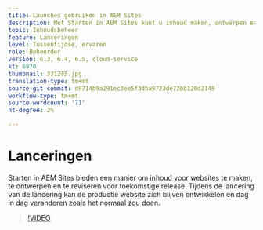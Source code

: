 ```yaml
---
title: Launches gebruiken in AEM Sites
description: Met Starten in AEM Sites kunt u inhoud maken, ontwerpen en reviseren voor toekomstige release.
topic: Inhoudsbeheer
feature: Lanceringen
level: Tussentijdse, ervaren
role: Beheerder
version: 6.3, 6.4, 6.5, cloud-service
kt: 6970
thumbnail: 331285.jpg
translation-type: tm+mt
source-git-commit: d9714b9a291ec3ee5f3dba9723de72bb120d2149
workflow-type: tm+mt
source-wordcount: '71'
ht-degree: 2%

---
```



# Lanceringen

Starten in AEM Sites bieden een manier om inhoud voor websites te maken, te ontwerpen en te reviseren voor toekomstige release. Tijdens de lancering van de lancering kan de productie website zich blijven ontwikkelen en dag in dag veranderen zoals het normaal zou doen.

>[!VIDEO](https://video.tv.adobe.com/v/331285?quality=12&learn=on)
